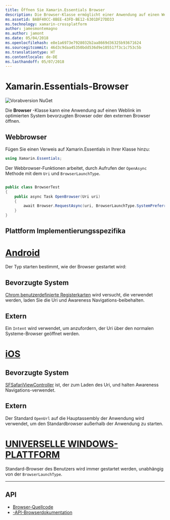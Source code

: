```yaml
---
title: Öffnen Sie Xamarin.Essentials Browser
description: Die Browser-Klasse ermöglicht einer Anwendung auf einen Weblink im optimierten System bevorzugten Browser oder den externen Browser öffnen.
ms.assetid: BABF40CC-8BEE-43FD-BE12-6301DF27DD33
ms.technology: xamarin-crossplatform
author: jamesmontemagno
ms.author: jamont
ms.date: 05/04/2018
ms.openlocfilehash: e8e1a6973e7928032b2aa8669d36325b93671624
ms.sourcegitcommit: 46d3c9daa45350bdd536d9e105517f3c1c753c5b
ms.translationtype: HT
ms.contentlocale: de-DE
ms.lasthandoff: 05/07/2018
---
```

# <a name="xamarinessentials-browser"></a>Xamarin.Essentials-Browser

![Vorabversion NuGet](~/media/shared/pre-release.png)

Die **Browser** -Klasse kann eine Anwendung auf einen Weblink im optimierten System bevorzugten Browser oder den externen Browser öffnen.

## <a name="using-browser"></a>Webbrowser

Fügen Sie einen Verweis auf Xamarin.Essentials in Ihrer Klasse hinzu:

```csharp
using Xamarin.Essentials;
```

Der Webbrowser-Funktionen arbeitet, durch Aufrufen der `OpenAsync` Methode mit dem `Uri` und `BrowserLaunchType`.

```csharp

public class BrowserTest
{
    public async Task OpenBrowser(Uri uri)
    {
        await Browser.RequestAsync(uri, BrowserLaunchType.SystemPreferred);
    }
}
```

## <a name="platform-implementation-specifics"></a>Plattform Implementierungsspezifika

# <a name="androidtabandroid"></a>[Android](#tab/android)

Der Typ starten bestimmt, wie der Browser gestartet wird:

## <a name="system-preferred"></a>Bevorzugte System

[Chrom benutzerdefinierte Registerkarten](https://developer.chrome.com/multidevice/android/customtabs) wird versucht, die verwendet werden, laden Sie die Uri und Awareness Navigations-beibehalten.

## <a name="external"></a>Extern

Ein `Intent` wird verwendet, um anzufordern, der Uri über den normalen Systeme-Browser geöffnet werden.

# <a name="iostabios"></a>[iOS](#tab/ios)

## <a name="system-preferred"></a>Bevorzugte System

[SFSafariViewController](https://developer.xamarin.com/api/type/SafariServices.SFSafariViewController/) ist, der zum Laden des Uri, und halten Awareness Navigations-verwendet.

## <a name="external"></a>Extern

Der Standard `OpenUrl` auf die Hauptassembly der Anwendung wird verwendet, um den Standardbrowser außerhalb der Anwendung zu starten.

# <a name="uwptabuwp"></a>[UNIVERSELLE WINDOWS-PLATTFORM](#tab/uwp)

Standard-Browser des Benutzers wird immer gestartet werden, unabhängig von der `BrowserLaunchType`.

--------------

## <a name="api"></a>API

- [Browser-Quellcode](https://github.com/xamarin/Essentials/tree/master/Essentials/Browser)
- [-API-Browserdokumentation](xref:Xamarin.Essentials.Browser)
